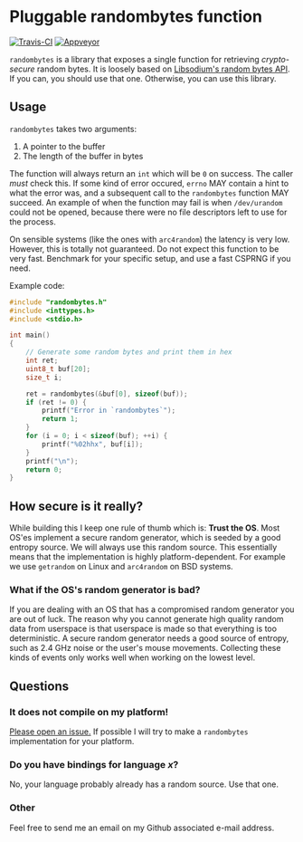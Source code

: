 # Pluggable randombytes function

[![Travis-CI](https://travis-ci.org/dsprenkels/sss.svg?branch=master)](https://travis-ci.org/dsprenkels/randombytes)
[![Appveyor](https://ci.appveyor.com/api/projects/status/github/dsprenkels/randombytes?branch=master&svg=true)](https://ci.appveyor.com/project/dsprenkels/randombytes)

`randombytes` is a library that exposes a single function for retrieving
_crypto-secure_ random bytes. It is loosely based on [Libsodium's random bytes
API][libsodium_randombytes]. If you can, you should use that one. Otherwise, you
can use this library.

## Usage

`randombytes` takes two arguments:
1. A pointer to the buffer
2. The length of the buffer in bytes

The function will always return an `int` which will be `0` on success. The
caller _must_ check this. If some kind of error occured, `errno` MAY contain a
hint to what the error was, and a subsequent call to the `randombytes` function
MAY succeed. An example of when the function may fail is when `/dev/urandom`
could not be opened, because there were no file descriptors left to use for the
process.

On sensible systems (like the ones with `arc4random`) the latency is very low.
However, this is totally not guaranteed. Do not expect this function to be very
fast. Benchmark for your specific setup, and use a fast CSPRNG if you need.

Example code:

```c
#include "randombytes.h"
#include <inttypes.h>
#include <stdio.h>

int main()
{
    // Generate some random bytes and print them in hex
    int ret;
    uint8_t buf[20];
    size_t i;

    ret = randombytes(&buf[0], sizeof(buf));
    if (ret != 0) {
        printf("Error in `randombytes`");
        return 1;
    }    
    for (i = 0; i < sizeof(buf); ++i) {
        printf("%02hhx", buf[i]);
    }
    printf("\n");
    return 0;
}
```

## How secure is it really?

While building this I keep one rule of thumb which is: **Trust the OS**.
Most OS'es implement a secure random generator, which is seeded by a good
entropy source. We will always use this random source. This essentially means
that the implementation is highly platform-dependent. For example we use
`getrandom` on Linux and `arc4random` on BSD systems.

### What if the OS's random generator is bad?

If you are dealing with an OS that has a compromised random generator you are
out of luck. The reason why you cannot generate high quality random data from
userspace is that userspace is made so that everything is too deterministic.
A secure random generator needs a good source of entropy, such as 2.4 GHz noise
or the user's mouse movements. Collecting these kinds of events only works well
when working on the lowest level.

## Questions

### It does not compile on my platform!

[Please open an issue.](https://github.com/dsprenkels/randombytes/issues/new)
If possible I will try to make a `randombytes` implementation for your platform.

### Do you have bindings for language _x_?

No, your language probably already has a random source. Use that one.

### Other

Feel free to send me an email on my Github associated e-mail address.


[libsodium_randombytes]: https://github.com/jedisct1/libsodium/blob/master/src/libsodium/randombytes/sysrandom/randombytes_sysrandom.c
